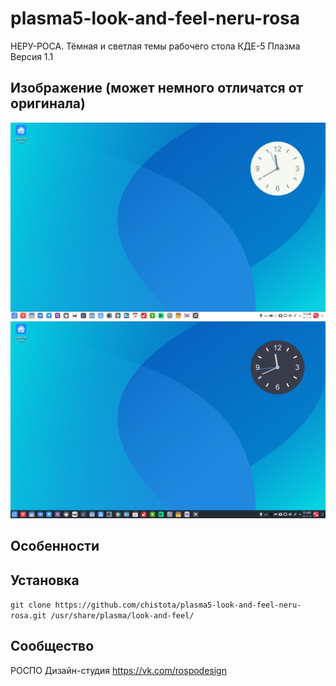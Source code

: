 plasma5-look-and-feel-neru-rosa
===============================

НЕРУ-РОСА. Тёмная и светлая темы рабочего стола КДЕ-5 Плазма Версия 1.1
## Изображение (может немного отличатся от оригинала)

![Screenshot](screenshot1.png)
![Screenshot](screenshot2.png)

## Особенности



## Установка

`git clone https://github.com/chistota/plasma5-look-and-feel-neru-rosa.git /usr/share/plasma/look-and-feel/`

## Сообщество
РОСПО Дизайн-студия
https://vk.com/rospodesign
